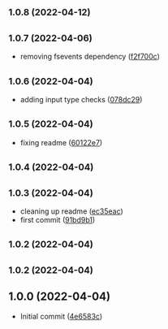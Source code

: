 ## <small>1.0.8 (2022-04-12)</small>




## <small>1.0.7 (2022-04-06)</small>

* removing fsevents dependency ([f2f700c](https://github.com/wmelton/stripe-money-format/commit/f2f700c))



## <small>1.0.6 (2022-04-04)</small>

* adding input type checks ([078dc29](https://github.com/wmelton/stripe-money-format/commit/078dc29))



## <small>1.0.5 (2022-04-04)</small>

* fixing readme ([60122e7](https://github.com/wmelton/stripe-money-format/commit/60122e7))



## <small>1.0.4 (2022-04-04)</small>




## <small>1.0.3 (2022-04-04)</small>

* cleaning up readme ([ec35eac](https://github.com/wmelton/stripe-money-format/commit/ec35eac))
* first commit ([91bd9b1](https://github.com/wmelton/stripe-money-format/commit/91bd9b1))



## <small>1.0.2 (2022-04-04)</small>




## <small>1.0.2 (2022-04-04)</small>




## 1.0.0 (2022-04-04)

* Initial commit ([4e6583c](https://github.com/wmelton/stripe-money-format/commit/4e6583c))



